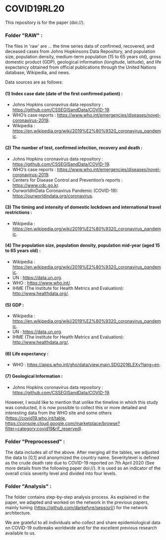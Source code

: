 # COVID19RL20

This repository is for the paper (doi://).

### Folder "RAW" : 
The files in 'raw' are  ...
the time series data of confirmed, recovered, and deceased cases from Johns Hopkinsons Data Repository, and
population size, population density, medium-term population (15 to 65 years old), gross domestic product (GDP), geological information (longitude, latitude), and life expectancy obtained from official publications through the United Nations database, Wikipedia, and news.

Data sources are as follows:   
#### (1) Index case date (date of the first confirmed patient) : 
 - Johns Hopkins coronavirus data repository : https://github.com/CSSEGISandData/COVID-19.
 - WHO’s case reports : https://www.who.int/emergencies/diseases/novel-coronavirus-2019.
 - Wikipedia : https://en.wikipedia.org/wiki/2019%E2%80%9320_coronavirus_pandemic.

#### (2) The number of test, confirmed infection, recovery and death : 
- Johns Hopkins coronavirus data repository : https://github.com/CSSEGISandData/COVID-19.
- WHO’s case reports : https://www.who.int/emergencies/diseases/novel-coronavirus-2019.
- Centers for Disease Control and Prevention’s reports : https://www.cdc.go.kr.
- OurworldInData Coronavirus Pandemic (COVID-19): https://ourworldindata.org/coronavirus.

#### (3) The timing and intensity of domestic lockdown and international travel restrictions : 
- Wikipedia : https://en.wikipedia.org/wiki/2019%E2%80%9320_coronavirus_pandemic.

#### (4) The population size, population density, population mid-year (aged 15 to 65 years old) : 
- Wikipedia : https://en.wikipedia.org/wiki/2019%E2%80%9320_coronavirus_pandemic.
- UN : https://data.un.org.
- WHO : https://www.who.int/.
- IHME (The Institute for Health Metrics and Evaluation): http://www.healthdata.org/.

#### (5) GDP : 
- Wikipedia : https://en.wikipedia.org/wiki/2019%E2%80%9320_coronavirus_pandemic.
- UN : https://data.un.org.
- IHME (The Institute for Health Metrics and Evaluation): http://www.healthdata.org/.

#### (6) Life expectancy :
- WHO : https://apps.who.int/gho/data/view.main.SDG2016LEXv?lang=en.

#### (7) Geological Information :
- Johns Hopkins coronavirus data repository : https://github.com/CSSEGISandData/COVID-19.
  
However, I would like to mention that unlike the timeline in which this study was conducted, it is now possible to collect this or more detailed and interesting data from the WHO site and some others (https://covid19.who.int/table, https://console.cloud.google.com/marketplace/browse?filter=category:covid19&rif_reserved).

### Folder "Preprocessed" : 
The data includes all of the above. After merging all the tables, we adjusted the data to [0,1] and anonymized the country name.
Severitylevel is defined as the crude death rate due to COVID-19 reported on 7th April 2020 (See more details from the following paper doi://).
It is used as an indicator of the overall crisis severity level and divided into four levels.

### Folder "Analysis" : 
The folder contains step-by-step analysis process.
As explained in the paper, we adapted and worked on the network in the previous papers, mainly tuning (https://github.com/darkefyre/sepsisrl/) for the network architecture.

We are grateful to all individuals who collect and share epidemiological data on COVID-19 outbreaks worldwide and for the excellent previous research available to us.
